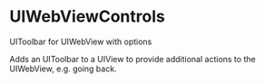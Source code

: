# UIWebViewControls
UIToolbar for UIWebView with options

Adds an UIToolbar to a UIView to provide additional actions to the UIWebView, e.g. going back.